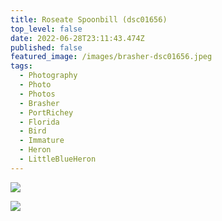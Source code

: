 ```yaml
---
title: Roseate Spoonbill (dsc01656)
top_level: false
date: 2022-06-28T23:11:43.474Z
published: false
featured_image: /images/brasher-dsc01656.jpeg
tags:
  - Photography
  - Photo
  - Photos
  - Brasher
  - PortRichey
  - Florida
  - Bird
  - Immature
  - Heron
  - LittleBlueHeron
---
```



![](/images/brasher-dsc01659.jpeg)



![](/images/brasher-dsc01664.jpeg)